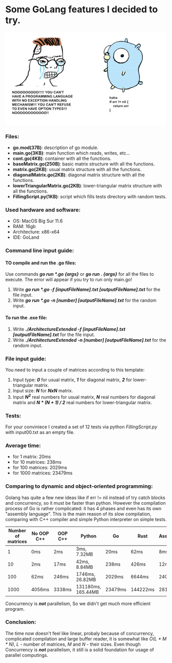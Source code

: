 # Some GoLang features I decided to try.

![alt text](https://github.com/OFFLUCK/Architecture/blob/master/ArchitectureExtended/meme.png)

### Files:
- **go.mod(37B)**: description of go module.
- **main.go(3KB)**: main function which reads, writes, etc...
- **cont.go(4KB)**: container with all the functions.
- **baseMatrix.go(250B)**: basic matrix structure with all the functions.
- **matrix.go(2KB)**: usual matrix structure with all the functions.
- **diagonalMatrix.go(2KB)**: diagonal matrix structure with all the functions.
- **lowerTriangularMatrix.go(2KB)**: lower-triangular matrix structure with all the functions.
- **FillingScript.py(1KB)**: script which fills tests directory with random tests.

### Used hardware and software:
- OS: MacOS Big Sur 11.6
- RAM: 16gb
- Architecture: x86-x64
- IDE: GoLand

### Command line input guide:
#### TO compile and run the .go files:
Use commands ***go run \*.go {args}*** or ***go run . {args}*** for all the files to execute. The error will appear if you try to run only main.go!
1) Write ***go run \*.go -f [inputFileName].txt [outputFileName].txt*** for the file input.
2) Write ***go run \*.go -n [number] [outputFileName].txt*** for the random input.
#### To run the .exe file:
1) Write ***./ArchitectureExtended -f [inputFileName].txt [outputFileName].txt*** for the file input.
2) Write ***./ArchitectureExtended -n [number] [outputFileName].txt*** for the random input.

### File input guide:
You need to input a couple of matrices according to this template:

1) Input type: ***0*** for usual matrix, ***1*** for diagonal matrix, ***2*** for lower-triangular matrix.
2) Input size: ***N*** for ***NxN*** matrix.
3) Input ***N<sup>2</sup>*** real numbers for usual matrix, ***N*** real numbers for diagonal matrix and ***N * (N + 1) / 2*** real numbers for lower-triangular matrix.

### Tests:
For your conviniece I created a set of 12 tests via python *FillingScript.py* with input00.txt as an empty file.

### Average time:
- for 1 matrix: 20ms
- for 10 matrices: 238ms
- for 100 matrices: 2029ms
- for 1000 matrices: 23479ms

### Comparing to dynamic and object-oriented programming:
Golang has quite a few new ideas like if err != nil instead of try catch blocks and concurrency, so it must be faster than python. However the compilation process of Go is rather complicated: it has 4 phases and even has its own "assembly language". This is the main reason of its slow compilation, comparing with C++ compiler and simple Python interpreter on simple tests.

|Number of matrices|  No OOP C++  |   OOP C++   |      Python      |    Go    |    Rust    |  Assembler  |
|------------------|--------------|-------------|------------------|----------|------------|-------------|
|1                 |0ms           |2ms          |3ms, 7.32MB       |20ms      |62ms        |8ms          |
|10                |2ms           |17ms         |42ms, 8.84MB      |238ms     |426ms       |12ms         |
|100               |62ms          |246ms        |1746ms, 26.82MB   |2029ms    |6644ms      |240ms        |
|1000              |4056ms        |3338ms       |131180ms, 165.44MB|23479ms   |144222ms    |2811ms       |

Concurrency is ***not*** parallelism, So we didn't get much more efficient program.

### Conclusion:
The time now doesn't feel like linear, probaly because of concurrency, complicated compilation and large buffer reader, it is somewhat like *O(L * M * N)*, *L* - number of matrices, *M* and *N* - their sizes. Even though Concurrency is ***not*** parallelism, it still is a solid foundation for usage of parallel computings.

